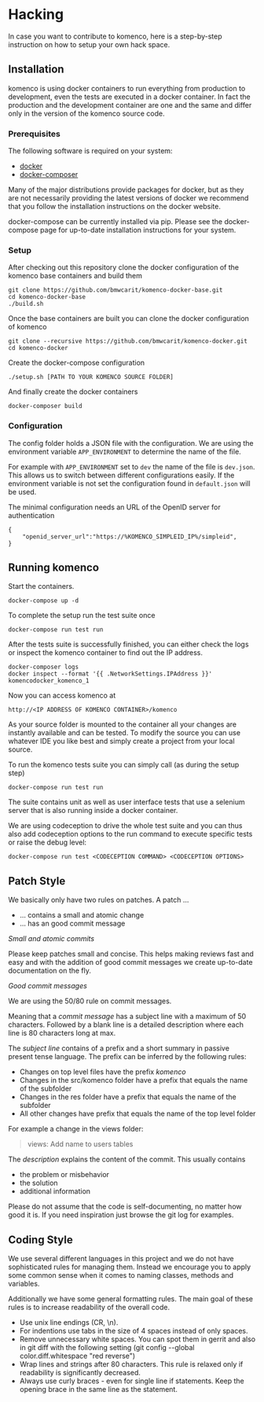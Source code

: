 Hacking
=======

In case you want to contribute to komenco, here is a step-by-step instruction on
how to setup your own hack space.

Installation
------------

komenco is using docker containers to run everything from production to
development, even the tests are executed in a docker container. In fact the
production and the development container are one and the same and differ only
in the version of the komenco source code.

### Prerequisites ###

The following software is required on your system:

* [docker](https://www.docker.com/)
* [docker-composer](https://docs.docker.com/compose/)

Many of the major distributions provide packages for docker, but as they are not
necessarily providing the latest versions of docker we recommend that you follow
the installation instructions on the docker website.

docker-compose can be currently installed via pip. Please see the
docker-compose page for up-to-date installation instructions for your system.

### Setup ###

After checking out this repository clone the docker configuration of the komenco
base containers and build them

    git clone https://github.com/bmwcarit/komenco-docker-base.git
    cd komenco-docker-base
    ./build.sh

Once the base containers are built you can clone the docker configuration of
komenco

    git clone --recursive https://github.com/bmwcarit/komenco-docker.git
    cd komenco-docker

Create the docker-compose configuration

    ./setup.sh [PATH TO YOUR KOMENCO SOURCE FOLDER]

And finally create the docker containers

    docker-composer build

### Configuration ###

The config folder holds a JSON file with the configuration. We are using the
environment variable `APP_ENVIRONMENT` to determine the name of the file.

For example with `APP_ENVIRONMENT` set to `dev` the name of the file is
`dev.json`. This allows us to switch between different configurations easily. If
the environment variable is not set the configuration found in `default.json`
will be used.

The minimal configuration needs an URL of the OpenID server for authentication

    {
        "openid_server_url":"https://%KOMENCO_SIMPLEID_IP%/simpleid",
    }

Running komenco
---------------

Start the containers.

    docker-compose up -d

To complete the setup run the test suite once

    docker-compose run test run

After the tests suite is successfully finished, you can either check the logs
or inspect the komenco container to find out the IP address.

    docker-composer logs
    docker inspect --format '{{ .NetworkSettings.IPAddress }}' komencodocker_komenco_1

Now you can access komenco at

    http://<IP ADDRESS OF KOMENCO CONTAINER>/komenco

As your source folder is mounted to the container all your changes are instantly
available and can be tested. To modify the source you can use whatever IDE you
like best and simply create a project from your local source.

To run the komenco tests suite you can simply call (as during the setup step)

    docker-compose run test run

The suite contains unit as well as user interface tests that use a selenium
server that is also running inside a docker container.

We are using codeception to drive the whole test suite and you can thus also add
codeception options to the run command to execute specific tests or raise the
debug level:

    docker-compose run test <CODECEPTION COMMAND> <CODECEPTION OPTIONS>

Patch Style
-----------

We basically only have two rules on patches. A patch ...

* ... contains a small and atomic change
* ... has an good commit message

*Small and atomic commits*

Please keep patches small and concise. This helps making reviews fast and easy
and with the addition of good commit messages we create up-to-date documentation
on the fly.

*Good commit messages*

We are using the 50/80 rule on commit messages.

Meaning that a *commit message* has a subject line with a maximum of 50
characters. Followed by a blank line is a detailed description where each line
is 80 characters long at max.

The *subject line* contains of a prefix and a short summary in passive present
tense language. The prefix can be inferred by the following rules:

* Changes on top level files have the prefix *komenco*
* Changes in the src/komenco folder have a prefix that equals the name of the
  subfolder
* Changes in the res folder have a prefix that equals the name of the
  subfolder
* All other changes have prefix that equals the name of the top level folder

For example a change in the views folder:

> views: Add name to users tables

The *description* explains the content of the commit. This usually contains

* the problem or misbehavior
* the solution
* additional information

Please do not assume that the code is self-documenting, no matter how good it
is. If you need inspiration just browse the git log for examples.

Coding Style
------------

We use several different languages in this project and we do not have
sophisticated rules for managing them. Instead we encourage you to apply some
common sense when it comes to naming classes, methods and variables.

Additionally we have some general formatting rules. The main goal of these rules
is to increase readability of the overall code.

* Use unix line endings (CR, \n).
* For indentions use tabs in the size of 4 spaces instead of only spaces.
* Remove unnecessary white spaces. You can spot them in gerrit and also in git
  diff with the following setting
  (git config --global color.diff.whitespace "red reverse")
* Wrap lines and strings after 80 characters. This rule is relaxed only if
  readability is significantly decreased.
* Always use curly braces - even for single line if statements. Keep the opening
  brace in the same line as the statement.